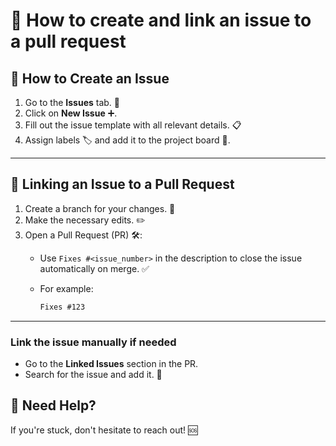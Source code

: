 # 🚀 How to create and link an issue to a pull request

## 📝 How to Create an Issue

1. Go to the **Issues** tab. 🐛
2. Click on **New Issue** ➕.
3. Fill out the issue template with all relevant details. 📋
4. Assign labels 🏷️ and add it to the project board 📌.

---

## 🔗 Linking an Issue to a Pull Request

1. Create a branch for your changes. 🌱
2. Make the necessary edits. ✏️
3. Open a Pull Request (PR) 🛠️:
   - Use `Fixes #<issue_number>` in the description to close the issue automatically
  on merge. ✅
   - For example:

     ```markdown
     Fixes #123
     ```

---

### Link the issue manually if needed

- Go to the **Linked Issues** section in the PR.  
- Search for the issue and add it. 🔗

## 📣 Need Help?

If you're stuck, don't hesitate to reach out! 🆘
